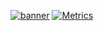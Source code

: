 [![banner](https://pbs.twimg.com/profile_banners/1403141023379955714/1624501721/1500x500)](https://github.com/deepmodeling/community)
[![Metrics](https://metrics.lecoq.io/deepmodeling?template=classic&languages=1&followup=1&achievements=1&tweets=1&languages.limit=20&languages.sections=most-used&languages.colors=github&languages.threshold=0%25&languages.indepth=false&languages.analysis.timeout=15&languages.categories=markup%2C%20programming&languages.recent.categories=markup%2C%20programming&languages.recent.load=300&languages.recent.days=14&followup.sections=repositories&followup.indepth=false&achievements.threshold=C&achievements.secrets=true&achievements.display=compact&achievements.limit=0&tweets.attachments=false&tweets.limit=2&tweets.user=deepmodeling&config.timezone=America%2FNew_York)](https://github.com/deepmodeling/community)

